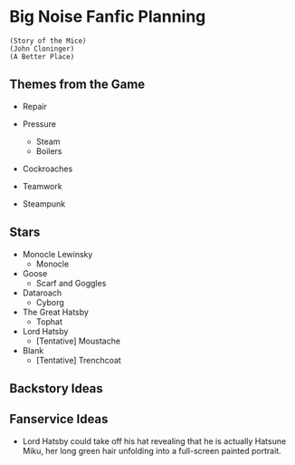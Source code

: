 # Big Noise Fanfic Planning

```plantuml
(Story of the Mice)
(John Cloninger)
(A Better Place)
```

## Themes from the Game

* Repair

* Pressure
  * Steam
  * Boilers
* Cockroaches
* Teamwork
* Steampunk

## Stars

* Monocle Lewinsky
  * Monocle
* Goose
  * Scarf and Goggles
* Dataroach
  * Cyborg
* The Great Hatsby
  * Tophat
* Lord Hatsby
  * [Tentative] Moustache
* Blank
  * [Tentative] Trenchcoat

## Backstory Ideas



## Fanservice Ideas

* Lord Hatsby could take off his hat revealing that he is actually Hatsune Miku, her long green hair unfolding into a full-screen painted portrait.